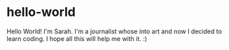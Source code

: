 # hello-world

Hello World!
I'm Sarah. I'm a journalist whose into art and now I decided to learn coding. I hope all this will help me with it. :)
